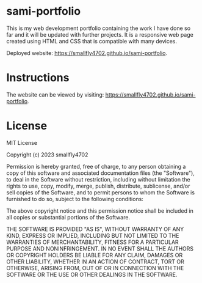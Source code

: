 # sami-portfolio

This is my web development portfolio containing the work I have done so far and it will be updated with further projects. It is a responsive web page created using HTML and CSS that is compatible with many devices.

Deployed website: https://smallfly4702.github.io/sami-portfolio.

# Instructions

The website can be viewed by visiting: https://smallfly4702.github.io/sami-portfolio.

# License

MIT License

Copyright (c) 2023 smallfly4702

Permission is hereby granted, free of charge, to any person obtaining a copy
of this software and associated documentation files (the "Software"), to deal
in the Software without restriction, including without limitation the rights
to use, copy, modify, merge, publish, distribute, sublicense, and/or sell
copies of the Software, and to permit persons to whom the Software is
furnished to do so, subject to the following conditions:

The above copyright notice and this permission notice shall be included in all
copies or substantial portions of the Software.

THE SOFTWARE IS PROVIDED "AS IS", WITHOUT WARRANTY OF ANY KIND, EXPRESS OR
IMPLIED, INCLUDING BUT NOT LIMITED TO THE WARRANTIES OF MERCHANTABILITY,
FITNESS FOR A PARTICULAR PURPOSE AND NONINFRINGEMENT. IN NO EVENT SHALL THE
AUTHORS OR COPYRIGHT HOLDERS BE LIABLE FOR ANY CLAIM, DAMAGES OR OTHER
LIABILITY, WHETHER IN AN ACTION OF CONTRACT, TORT OR OTHERWISE, ARISING FROM,
OUT OF OR IN CONNECTION WITH THE SOFTWARE OR THE USE OR OTHER DEALINGS IN THE
SOFTWARE.